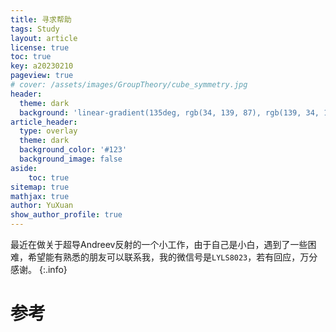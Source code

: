 ```yaml
---
title: 寻求帮助
tags: Study 
layout: article
license: true
toc: true
key: a20230210
pageview: true
# cover: /assets/images/GroupTheory/cube_symmetry.jpg
header:
  theme: dark
  background: 'linear-gradient(135deg, rgb(34, 139, 87), rgb(139, 34, 139))'
article_header:
  type: overlay
  theme: dark
  background_color: '#123'
  background_image: false
aside:
    toc: true
sitemap: true
mathjax: true
author: YuXuan
show_author_profile: true
---
```

最近在做关于超导Andreev反射的一个小工作，由于自己是小白，遇到了一些困难，希望能有熟悉的朋友可以联系我，我的微信号是`LYLS8023`，若有回应，万分感谢。
{:.info}
<!--more-->

# 参考


